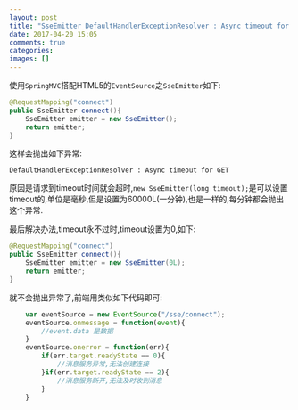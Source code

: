 ```yaml
---
layout: post
title: "SseEmitter DefaultHandlerExceptionResolver : Async timeout for GET 解决"
date: 2017-04-20 15:05
comments: true
categories: 
images: []
---
```


使用`SpringMVC`搭配HTML5的`EventSource`之`SseEmitter`如下:

``` java
@RequestMapping("connect")
public SseEmitter connect(){
    SseEmitter emitter = new SseEmitter();    
    return emitter;
}
```

这样会抛出如下异常:

```
DefaultHandlerExceptionResolver : Async timeout for GET
```

原因是请求到timeout时间就会超时,`new SseEmitter(long timeout);`是可以设置timeout的,单位是毫秒,但是设置为60000L(一分钟),也是一样的,每分钟都会抛出这个异常.

最后解决办法,timeout永不过时,timeout设置为0,如下:

``` java
@RequestMapping("connect")
public SseEmitter connect(){
    SseEmitter emitter = new SseEmitter(0L);    
    return emitter;
}
```

就不会抛出异常了,前端用类似如下代码即可:

``` js
    var eventSource = new EventSource("/sse/connect");
    eventSource.onmessage = function(event){
        //event.data 是数据
    }
    eventSource.onerror = function(err){
        if(err.target.readyState == 0){
            //消息服务异常,无法创建连接
        }if(err.target.readyState == 2){
            //消息服务断开,无法及时收到消息
        }
    }
```